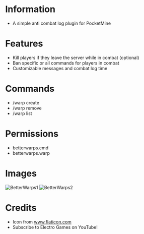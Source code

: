 # Information 
- A simple anti combat log plugin for PocketMine
# Features
- Kill players if they leave the server while in combat (optional)
- Ban specific or all commands for players in combat
- Customizable messages and combat log time
# Commands
- /warp create
- /warp remove
- /warp list
# Permissions
- betterwarps.cmd
- betterwarps.warp
# Images
![BetterWarps1](https://user-images.githubusercontent.com/34932094/144692316-dce9534d-10c1-4552-be67-a21ef11393a0.PNG)
![BetterWarps2](https://user-images.githubusercontent.com/34932094/144692317-cc239f0a-ad9d-477e-82b9-d9e919d76a54.PNG)
# Credits
- Icon from www.flaticon.com
- Subscribe to Electro Games on YouTube!
